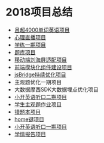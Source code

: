# 2018项目总结
- [吕超4000单词英语项目](./notebooks/吕超英语/index.md)
- [心理直播项目](./notebooks/心理直播/index.md)
- [学练一期项目](./notebooks/学练一期.md)
- [题库项目](https://github.com/yjh30/ckeditor-mathjax-test)
- [移动端刘海屏适配项目](https://github.com/yjh30/fit-fringe-mobile)
- [前端模块化组件建设项目](https://github.com/yjh30/fe-module-component-construction)
- [jsBridge持续优化项目](https://github.com/yjh30/kkl-webview-jsbridge-notebook)
- 主观题优化一期项目
- 大数据摩西SDK大数据埋点优化项目
- [小开英语听口二期项目](./notebooks/小开英语听口二期项目.md)
- [学生主观题作业项目](./notebooks/学生主观题作业项目.md)
- [错题本项目](./notebooks/错题本项目.md)
- [home键项目](./notebooks/home键项目.md)
- [小开英语听口一期项目](./notebooks/小开英语听口一期项目.md)
- [学情报告项目](./notebooks/学情报告.md)
